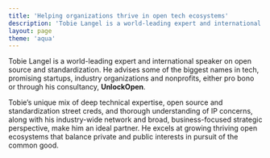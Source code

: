 ```yaml
---
title: 'Helping organizations thrive in open tech ecosystems'
description: 'Tobie Langel is a world-leading expert and international speaker on open source and standardization.'
layout: page
theme: 'aqua'
---
```


Tobie Langel is a world-leading expert and international speaker on open source and standardization. He advises some of the biggest names in tech, promising startups, industry organizations and nonprofits, either pro bono or through his consultancy, **UnlockOpen**.

Tobie’s unique mix of deep technical expertise, open source and standardization street creds, and thorough understanding of IP concerns, along with his industry-wide network and broad, business-focused strategic perspective, make him an ideal partner. He excels at growing thriving open ecosystems that balance private and public interests in pursuit of the common good.
